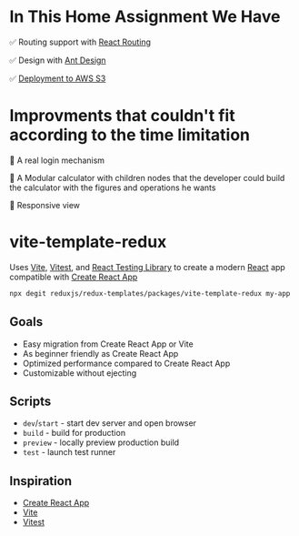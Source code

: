 # In This Home Assignment We Have

✅ Routing support with [React Routing](https://reactrouter.com/en/main)

✅ Design with [Ant Design](https://ant.design/)

✅ [Deployment to AWS S3](https://esh-blog.s3.eu-west-1.amazonaws.com/index.html)

# Improvments that couldn't fit according to the time limitation

💪 A real login mechanism

💪 A Modular calculator with children nodes that the developer could build the calculator with the figures and operations he wants

💪 Responsive view


# vite-template-redux

Uses [Vite](https://vitejs.dev/), [Vitest](https://vitest.dev/), and [React Testing Library](https://github.com/testing-library/react-testing-library) to create a modern [React](https://react.dev/) app compatible with [Create React App](https://create-react-app.dev/)

```sh
npx degit reduxjs/redux-templates/packages/vite-template-redux my-app
```

## Goals

- Easy migration from Create React App or Vite
- As beginner friendly as Create React App
- Optimized performance compared to Create React App
- Customizable without ejecting

## Scripts

- `dev`/`start` - start dev server and open browser
- `build` - build for production
- `preview` - locally preview production build
- `test` - launch test runner

## Inspiration

- [Create React App](https://github.com/facebook/create-react-app/tree/main/packages/cra-template)
- [Vite](https://github.com/vitejs/vite/tree/main/packages/create-vite/template-react)
- [Vitest](https://github.com/vitest-dev/vitest/tree/main/examples/react-testing-lib)
